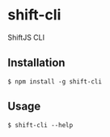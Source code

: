 shift-cli
=========

ShiftJS CLI

## Installation
```sh-session
$ npm install -g shift-cli
```

## Usage
```sh-session
$ shift-cli --help
```
